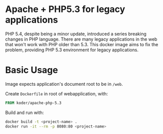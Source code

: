 # Apache + PHP5.3 for legacy applications

PHP 5.4, despite being a minor update, introduced a series breaking changes in PHP language. There are
many legacy applications in the web that won't work with PHP older than 5.3. This docker image aims
to fix the problem, providing PHP 5.3 environment for legacy applications.

# Basic Usage

Image expects application's document root to be in `/web`.  

Create `Dockerfile` in root of webapplication, with:

```Dockerfile
FROM koder/apache-php-5.3
```

Build and run with:
```bash
docker build -t <project-name> .
docker run -it --rm -p 8080:80 <project-name>
```

